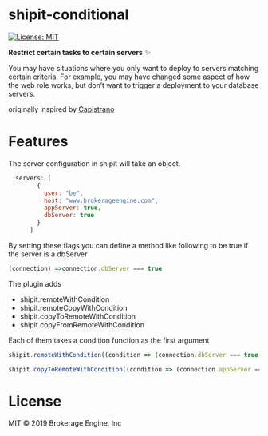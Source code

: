 # shipit-conditional

[![License: MIT](https://img.shields.io/badge/License-MIT-blue.svg)](https://opensource.org/licenses/MIT)

**Restrict certain tasks to certain servers** ✨

You may have situations where you only want to deploy to servers matching certain criteria. 
For example, you may have changed some aspect of how the web role works, but don’t want to trigger a deployment to your database servers.

originally inspired by [Capistrano](https://capistranorb.com/documentation/advanced-features/role-filtering/)

# Features

The server configuration in shipit will take an object.

```js
  servers: [
        {
          user: "be",
          host: "www.brokerageengine.com",
          appServer: true,
          dbServer: true
        }
      ]
```

By setting these flags you can define a method like following to be true if the server is a dbServer

```js
(connection) =>connection.dbServer === true
```

The plugin adds 

* shipit.remoteWithCondition
* shipit.remoteCopyWithCondition
* shipit.copyToRemoteWithCondition
* shipit.copyFromRemoteWithCondition 

Each of them takes a condition function as the first argument

```js
shipit.remoteWithCondition((condition => (connection.dbServer === true ), "pwd"))
```
```js
shipit.copyToRemoteWithCondition((condition => (connection.appServer === true ), "/tmp/local.txt", "/tmp/remote.txt"))
```

# License

MIT © 2019 Brokerage Engine, Inc
